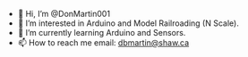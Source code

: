 - 👋 Hi, I’m @DonMartin001
- 👀 I’m interested in Arduino and Model Railroading (N Scale).
- 🌱 I’m currently learning Arduino and Sensors.
- 📫 How to reach me email: dbmartin@shaw.ca

<!---
DonMartin001/DonMartin001 is a ✨ special ✨ repository because its `README.md` (this file) appears on your GitHub profile.
You can click the Preview link to take a look at your changes.
--->
